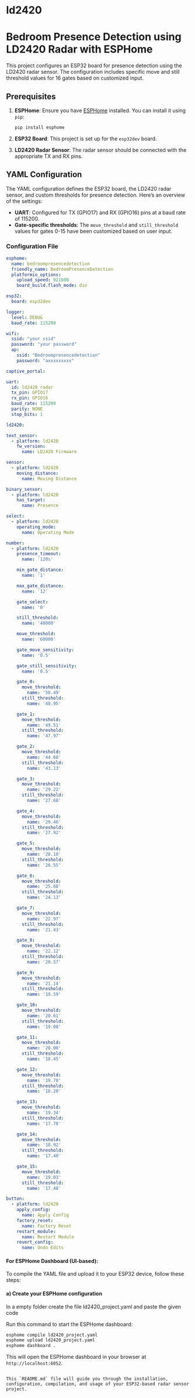 # ld2420






# Bedroom Presence Detection using LD2420 Radar with ESPHome

This project configures an ESP32 board for presence detection using the LD2420 radar sensor. The configuration includes specific move and still threshold values for 16 gates based on customized input.

## Prerequisites

1. **ESPHome**: Ensure you have [ESPHome](https://esphome.io/) installed. You can install it using `pip`:
   ```bash
   pip install esphome
   ```

2. **ESP32 Board**: This project is set up for the `esp32dev` board.

3. **LD2420 Radar Sensor**: The radar sensor should be connected with the appropriate TX and RX pins.

## YAML Configuration

The YAML configuration defines the ESP32 board, the LD2420 radar sensor, and custom thresholds for presence detection. Here’s an overview of the settings:

- **UART**: Configured for TX (GPIO17) and RX (GPIO16) pins at a baud rate of 115200.
- **Gate-specific thresholds**: The `move_threshold` and `still_threshold` values for gates 0-15 have been customized based on user input.

### Configuration File

```yaml
esphome:
  name: bedroompresencedetection
  friendly_name: BedroomPresenceDetection
  platformio_options:
    upload_speed: 921600
    board_build.flash_mode: dio

esp32:
  board: esp32dev

logger:
  level: DEBUG
  baud_rate: 115200

wifi:
  ssid: "your ssid"
  password: "your password"
  ap:
    ssid: "Bedroompresencedetection"
    password: "axxxxxxxxx"

captive_portal:

uart:
  id: ld2420_radar
  tx_pin: GPIO17
  rx_pin: GPIO16
  baud_rate: 115200
  parity: NONE
  stop_bits: 1

ld2420:

text_sensor:
  - platform: ld2420
    fw_version:
      name: LD2420 Firmware

sensor:
  - platform: ld2420
    moving_distance:
      name: Moving Distance

binary_sensor:
  - platform: ld2420
    has_target:
      name: Presence

select:
  - platform: ld2420
    operating_mode:
      name: Operating Mode

number:
  - platform: ld2420
    presence_timeout:
      name: '120s'

    min_gate_distance:
      name: '1'

    max_gate_distance:
      name: '12'

    gate_select:
      name: '0'

    still_threshold:
      name: '40000'

    move_threshold:
      name: '60000'

    gate_move_sensitivity:
      name: '0.5'

    gate_still_sensitivity:
      name: '0.5'

    gate_0:
      move_threshold:
        name: '50.49'
      still_threshold:
        name: '48.95'

    gate_1:
      move_threshold:
        name: '49.51'
      still_threshold:
        name: '47.97'

    gate_2:
      move_threshold:
        name: '44.68'
      still_threshold:
        name: '43.13'

    gate_3:
      move_threshold:
        name: '29.22'
      still_threshold:
        name: '27.68'

    gate_4:
      move_threshold:
        name: '29.46'
      still_threshold:
        name: '27.92'

    gate_5:
      move_threshold:
        name: '28.10'
      still_threshold:
        name: '26.55'

    gate_6:
      move_threshold:
        name: '25.68'
      still_threshold:
        name: '24.13'

    gate_7:
      move_threshold:
        name: '22.97'
      still_threshold:
        name: '21.43'

    gate_8:
      move_threshold:
        name: '22.12'
      still_threshold:
        name: '20.57'

    gate_9:
      move_threshold:
        name: '21.14'
      still_threshold:
        name: '19.59'

    gate_10:
      move_threshold:
        name: '20.61'
      still_threshold:
        name: '19.08'

    gate_11:
      move_threshold:
        name: '20.00'
      still_threshold:
        name: '18.45'

    gate_12:
      move_threshold:
        name: '19.78'
      still_threshold:
        name: '18.20'

    gate_13:
      move_threshold:
        name: '19.34'
      still_threshold:
        name: '17.78'

    gate_14:
      move_threshold:
        name: '18.92'
      still_threshold:
        name: '17.40'

    gate_15:
      move_threshold:
        name: '19.03'
      still_threshold:
        name: '17.48'

button:
  - platform: ld2420
    apply_config:
      name: Apply Config
    factory_reset:
      name: Factory Reset
    restart_module:
      name: Restart Module
    revert_config:
      name: Undo Edits
```



#### For ESPHome Dashboard (UI-based):
To compile the YAML file and upload it to your ESP32 device, follow these steps:

#### a) Create your ESPHome configuration

In a empty folder create the file  ld2420_project.yaml and paste the given code

Run this command to start the ESPHome dashboard:




```bash
esphome compile ld2420_project.yaml
esphome upload ld2420_project.yaml
esphome dashboard .
```

This will open the ESPHome dashboard in your browser at `http://localhost:6052`.

```

This `README.md` file will guide you through the installation, configuration, compilation, and usage of your ESP32-based radar sensor project.
